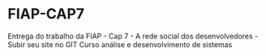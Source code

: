 # FIAP-CAP7

Entrega do trabalho da FIAP - Cap 7 - A rede social dos desenvolvedores - Subir seu site no GIT
Curso análise e desenvolvimento de sistemas
